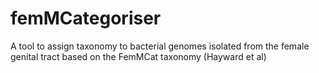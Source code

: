 # femMCategoriser
A tool to assign taxonomy to bacterial genomes isolated from the female genital tract based on the FemMCat taxonomy (Hayward et al)
